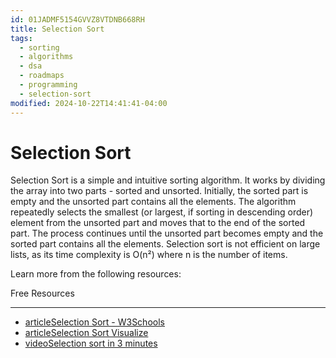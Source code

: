 ```yaml
---
id: 01JADMF5154GVVZ8VTDNB668RH
title: Selection Sort
tags:
  - sorting
  - algorithms
  - dsa
  - roadmaps
  - programming
  - selection-sort
modified: 2024-10-22T14:41:41-04:00
---
```

# Selection Sort

Selection Sort is a simple and intuitive sorting algorithm. It works by dividing the array into two parts - sorted and unsorted. Initially, the sorted part is empty and the unsorted part contains all the elements. The algorithm repeatedly selects the smallest (or largest, if sorting in descending order) element from the unsorted part and moves that to the end of the sorted part. The process continues until the unsorted part becomes empty and the sorted part contains all the elements. Selection sort is not efficient on large lists, as its time complexity is O(n²) where n is the number of items.

Learn more from the following resources:

Free Resources

---

- [articleSelection Sort - W3Schools](https://www.w3schools.com/dsa/dsa_algo_selectionsort.php)
- [articleSelection Sort Visualize](https://www.hackerearth.com/practice/algorithms/sorting/selection-sort/practice-problems/)
- [videoSelection sort in 3 minutes](https://www.youtube.com/watch?v=g-PGLbMth_g&t=5s)
